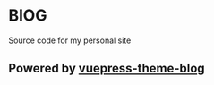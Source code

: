 # BlOG

Source code for my personal site

## Powered by [vuepress-theme-blog](https://github.com/vuepressjs/vuepress-theme-blog)